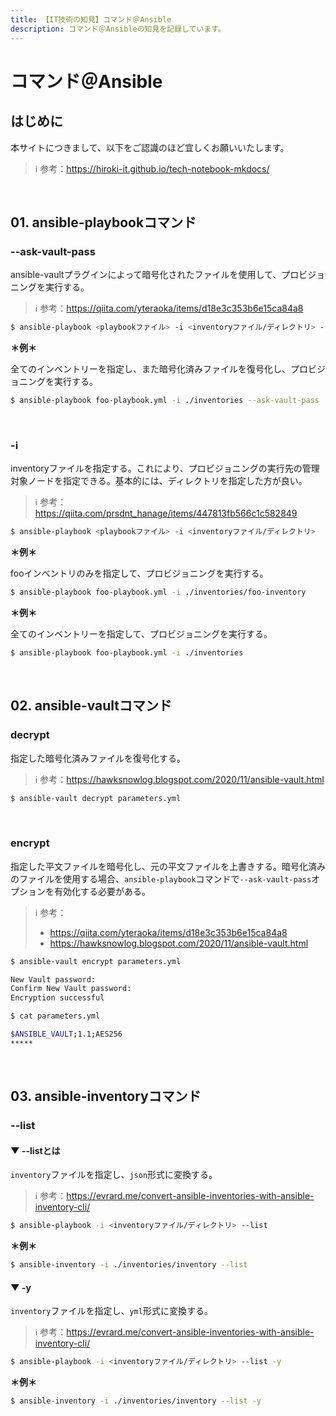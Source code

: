 ```yaml
---
title: 【IT技術の知見】コマンド＠Ansible
description: コマンド＠Ansibleの知見を記録しています。
---
```


# コマンド＠Ansible

## はじめに

本サイトにつきまして、以下をご認識のほど宜しくお願いいたします。

> ℹ️ 参考：https://hiroki-it.github.io/tech-notebook-mkdocs/

<br>

## 01. ansible-playbookコマンド

### --ask-vault-pass

ansible-vaultプラグインによって暗号化されたファイルを使用して、プロビジョニングを実行する。

> ℹ️ 参考：https://qiita.com/yteraoka/items/d18e3c353b6e15ca84a8

```bash
$ ansible-playbook <playbookファイル> -i <inventoryファイル/ディレクトリ> --ask-vault-pass
```

**＊例＊**

全てのインベントリーを指定し、また暗号化済みファイルを復号化し、プロビジョニングを実行する。

```bash
$ ansible-playbook foo-playbook.yml -i ./inventories --ask-vault-pass
```

<br>

### -i

inventoryファイルを指定する。これにより、プロビジョニングの実行先の管理対象ノードを指定できる。基本的には、ディレクトリを指定した方が良い。

> ℹ️ 参考：https://qiita.com/prsdnt_hanage/items/447813fb566c1c582849

```bash
$ ansible-playbook <playbookファイル> -i <inventoryファイル/ディレクトリ>
```

**＊例＊**

fooインベントリのみを指定して、プロビジョニングを実行する。

```bash
$ ansible-playbook foo-playbook.yml -i ./inventories/foo-inventory
```

**＊例＊**

全てのインベントリーを指定して、プロビジョニングを実行する。

```bash
$ ansible-playbook foo-playbook.yml -i ./inventories
```

<br>

## 02. ansible-vaultコマンド

### decrypt

指定した暗号化済みファイルを復号化する。

> ℹ️ 参考：https://hawksnowlog.blogspot.com/2020/11/ansible-vault.html

```bash
$ ansible-vault decrypt parameters.yml
```

<br>

### encrypt

指定した平文ファイルを暗号化し、元の平文ファイルを上書きする。暗号化済みのファイルを使用する場合、```ansible-playbook```コマンドで```--ask-vault-pass```オプションを有効化する必要がある。

> ℹ️ 参考：
>
> - https://qiita.com/yteraoka/items/d18e3c353b6e15ca84a8
> - https://hawksnowlog.blogspot.com/2020/11/ansible-vault.html

```bash
$ ansible-vault encrypt parameters.yml

New Vault password:
Confirm New Vault password:
Encryption successful
```
```bash
$ cat parameters.yml

$ANSIBLE_VAULT;1.1;AES256
*****
```

<br>

## 03. ansible-inventoryコマンド

### --list

#### ▼ --listとは

```inventory```ファイルを指定し、```json```形式に変換する。

> ℹ️ 参考：https://evrard.me/convert-ansible-inventories-with-ansible-inventory-cli/

```bash
$ ansible-playbook -i <inventoryファイル/ディレクトリ> --list
```

**＊例＊**

```bash
$ ansible-inventory -i ./inventories/inventory --list
```

#### ▼ -y

```inventory```ファイルを指定し、```yml```形式に変換する。

> ℹ️ 参考：https://evrard.me/convert-ansible-inventories-with-ansible-inventory-cli/

```bash
$ ansible-playbook -i <inventoryファイル/ディレクトリ> --list -y
```

**＊例＊**

```bash
$ ansible-inventory -i ./inventories/inventory --list -y
```

<br>
